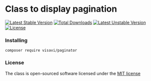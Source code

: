 # Class to display pagination

[![Latest Stable Version](https://poser.pugx.org/visavi/paginator/v/stable)](https://packagist.org/packages/visavi/paginator)
[![Total Downloads](https://poser.pugx.org/visavi/paginator/downloads)](https://packagist.org/packages/visavi/paginator)
[![Latest Unstable Version](https://poser.pugx.org/visavi/paginator/v/unstable)](https://packagist.org/packages/visavi/paginator)
[![License](https://poser.pugx.org/visavi/paginator/license)](https://packagist.org/packages/visavi/paginator)



### Installing

```
composer require visavi/paginator
```

### License

The class is open-sourced software licensed under the [MIT license](http://opensource.org/licenses/MIT)
